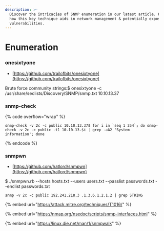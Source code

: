 ```yaml
---
description: >-
  Discover the intricacies of SNMP enumeration in our latest article. Uncover
  how this key technique aids in network management & potentially exposing
  vulnerabilities.
---
```


# Enumeration

### onesixtyone <a href="#onesixtyone" id="onesixtyone"></a>

* ​[https://github.com/trailofbits/onesixtyone](https://github.com/trailofbits/onesixtyone)​

Brute force community strings:$ onesixtyone -c /usr/share/seclists/Discovery/SNMP/snmp.txt 10.10.13.37

### snmp-check <a href="#snmp-check" id="snmp-check"></a>

{% code overflow="wrap" %}
```
snmp-check -v 2c -c public 10.10.13.37$ for i in `seq 1 254`; do snmp-check -v 2c -c public -t1 10.10.13.$i | grep -aA2 'System information'; done
```
{% endcode %}

### snmpwn <a href="#snmpwn" id="snmpwn"></a>

* ​[https://github.com/hatlord/snmpwn](https://github.com/hatlord/snmpwn)​

$ ./snmpwn.rb --hosts hosts.txt --users users.txt --passlist passwords.txt --enclist passwords.txt

```
snmp -v 2c -c public 192.241.218.3 .1.3.6.1.2.1.2 | grep STRING
```

{% embed url="https://attack.mitre.org/techniques/T1016/" %}

{% embed url="https://nmap.org/nsedoc/scripts/snmp-interfaces.html" %}

{% embed url="https://linux.die.net/man/1/snmpwalk" %}
